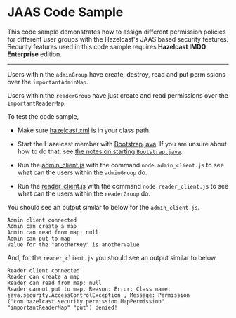# JAAS Code Sample

This code sample demonstrates how to assign different permission policies for different user groups with the Hazelcast's JAAS based security features.
Security features used in this code sample requires **Hazelcast IMDG Enterprise** edition.

---

Users within the `adminGroup` have create, destroy, read and put permissions over the `importantAdminMap`.

Users within the `readerGroup` have just create and read permissions over the `importantReaderMap`.

To test the code sample,

* Make sure [hazelcast.xml](hazelcast-member/src/main/resources/hazelcast.xml) is in your class path.

* Start the Hazelcast member with [Bootstrap.java](hazelcast-member/src/main/java/com/company/Bootstrap.java). If you are unsure about how to do that, see [the notes on starting `Bootstrap.java`](hazelcast-member/README.md).

* Run the [admin_client.js](admin_client.js) with the command `node admin_client.js` to see what can the users within the `adminGroup` do.

* Run the [reader_client.js](reader_client.js) with the command `node reader_client.js` to see what can the users within the `readerGroup` do.

You should see an output similar to below for the `admin_client.js`.

```
Admin client connected
Admin can create a map
Admin can read from map: null
Admin can put to map
Value for the "anotherKey" is anotherValue
```

And, for the `reader_client.js` you should see an output similar to below.

```
Reader client connected
Reader can create a map
Reader can read from map: null
Reader cannot put to map. Reason: Error: Class name: java.security.AccessControlException , Message: Permission ("com.hazelcast.security.permission.MapPermission" "importantReaderMap" "put") denied!
```
